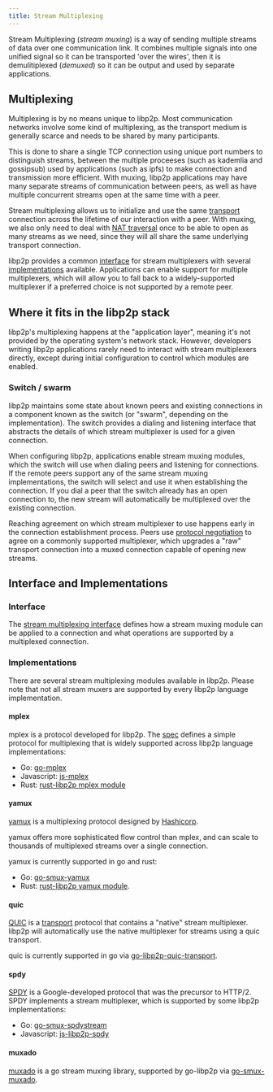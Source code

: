 ```yaml
---
title: Stream Multiplexing
---
```


Stream Multiplexing (_stream muxing_) is a way of sending multiple streams of data over one communication link. It combines multiple signals into one unified signal so it can be transported 'over the wires', then it is demulitiplexed (_demuxed_) so it can be output and used by separate applications.

## Multiplexing 

Multiplexing is by no means unique to libp2p. Most communication networks involve some kind of multiplexing, as the transport medium is generally scarce and needs to be shared by many participants.

This is done to share a single TCP connection using unique port numbers to distinguish streams, between the multiple proceeses (such as kademlia and gossipsub) used by applications (such as ipfs) to make connection and transmission more efficient. With muxing, libp2p applications may have many separate streams of communication between peers, as well as have multiple concurrent streams open at the same time with a peer.

Stream multiplexing allows us to initialize and use the same [transport](/concepts/transport/) connection across the lifetime of our interaction with a peer. With muxing, we also only need to deal with [NAT traversal](/concepts/nat/) once to be able to open as many streams as we need, since they will all share the same underlying transport connection.

libp2p provides a common [interface](#interface) for stream multiplexers with several [implementations](#implementations) available. Applications can enable support for multiple multiplexers, which will allow you to fall back to a widely-supported multiplexer if a preferred choice is not supported by a remote peer.

## Where it fits in the libp2p stack

libp2p's multiplexing happens at the "application layer", meaning it's not provided by the operating system's network stack. However, developers writing libp2p applications rarely need to interact with stream multiplexers directly, except during initial configuration to control which modules are enabled.

### Switch / swarm

libp2p maintains some state about known peers and existing connections in a component known as the switch (or "swarm", depending on the implementation). The switch provides a dialing and listening interface that abstracts the details of which stream multiplexer is used for a given connection.

When configuring libp2p, applications enable stream muxing modules, which the switch will use when dialing peers and listening for connections. If the remote peers support any of the same stream muxing implementations, the switch will select and use it when establishing the connection. If you dial a peer that the switch already has an open connection to, the new stream will automatically be multiplexed over the existing connection.

Reaching agreement on which stream multiplexer to use happens early in the connection establishment process. Peers use [protocol negotiation](/concepts/protocols/#protocol-negotiation) to agree on a commonly supported multiplexer, which upgrades a "raw" transport connection into a muxed connection capable of opening new streams.

## Interface and Implementations

### Interface
The [stream multiplexing interface][interface-stream-muxing] defines how a stream muxing module can be applied to a connection and what operations are supported by a multiplexed connection.

### Implementations

There are several stream multiplexing modules available in libp2p. Please note that not all stream muxers are supported by every libp2p language implementation.

#### mplex

mplex is a protocol developed for libp2p. The [spec](https://github.com/libp2p/specs/tree/master/mplex) defines a simple protocol for multiplexing that is widely supported across libp2p language implementations:

- Go: [go-mplex](https://github.com/libp2p/go-mplex)
- Javascript: [js-mplex](https://github.com/libp2p/js-libp2p-mplex)
- Rust: [rust-libp2p mplex module](https://github.com/libp2p/rust-libp2p/tree/master/muxers/mplex)

#### yamux

[yamux](https://github.com/hashicorp/yamux) is a multiplexing protocol designed by [Hashicorp](https://www.hashicorp.com/).

yamux offers more sophisticated flow control than mplex, and can scale to thousands of multiplexed streams over a single connection.

yamux is currently supported in go and rust:

- Go: [go-smux-yamux](https://github.com/whyrusleeping/go-smux-yamux)
- Rust: [rust-libp2p yamux module](https://github.com/libp2p/rust-libp2p/tree/master/muxers/yamux).

#### quic

[QUIC][wiki-quic] is a [transport](/concepts/transport/) protocol that contains a "native" stream multiplexer. libp2p will automatically use the native multiplexer for streams using a quic transport.

quic is currently supported in go via [go-libp2p-quic-transport](https://github.com/libp2p/go-libp2p-quic-transport).

#### spdy

[SPDY][wiki-spdy] is a Google-developed protocol that was the precursor to HTTP/2. SPDY implements a stream multiplexer, which is supported by some libp2p implementations:

- Go: [go-smux-spdystream](https://github.com/whyrusleeping/go-smux-spdystream)
- Javascript: [js-libp2p-spdy](https://github.com/libp2p/js-libp2p-spdy)

#### muxado

[muxado](https://github.com/inconshreveable/muxado) is a go stream muxing library, supported by go-libp2p via [go-smux-muxado](https://github.com/whyrusleeping/go-smux-muxado).

<!-- links -->
[interface-stream-muxing]: https://github.com/libp2p/interface-stream-muxer

[repo-multistream-select]: https://github.com/multiformats/multistream-select

[wiki-quic]: https://en.wikipedia.org/wiki/QUIC
[wiki-spdy]: https://en.wikipedia.org/wiki/SPDY
